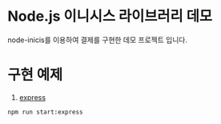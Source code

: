 # Node.js 이니시스 라이브러리 데모

node-inicis를 이용하여 결제를 구현한 데모 프로젝트 입니다.

# 구현 예제
1. [express](app/express/README.md)
```bash 
npm run start:express
```